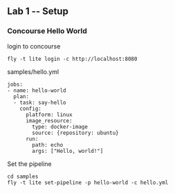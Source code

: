 ## Lab 1 -- Setup

### Concourse Hello World

login to concourse
```
fly -t lite login -c http://localhost:8080
```

samples/hello.yml
```
jobs:
- name: hello-world
  plan:
  - task: say-hello
    config:
      platform: linux
      image_resource:
        type: docker-image
        source: {repository: ubuntu}
      run:
        path: echo
        args: ["Hello, world!"]
```


Set the pipeline
```
cd samples
fly -t lite set-pipeline -p hello-world -c hello.yml
```
